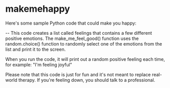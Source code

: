 # makemehappy
Here's some sample Python code that could make you happy:

--
This code creates a list called feelings that contains a few different positive emotions. The make_me_feel_good() function uses the random.choice() function to randomly select one of the emotions from the list and print it to the screen.

When you run the code, it will print out a random positive feeling each time, for example: "I'm feeling joyful"

Please note that this code is just for fun and it's not meant to replace real-world therapy. If you're feeling down, you should talk to a professional.
